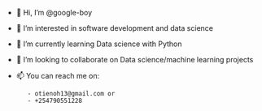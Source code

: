 - 👋 Hi, I’m @google-boy
- 👀 I’m interested in software development and data science
- 🌱 I’m currently learning Data science with Python
- 💞️ I’m looking to collaborate on Data science/machine learning projects
- 📫 You can reach me on:

         - otienoh13@gmail.com or
         - +254790551228

<!---
google-boy/google-boy is a ✨ special ✨ repository because its `README.md` (this file) appears on your GitHub profile.
You can click the Preview link to take a look at your changes.
--->
